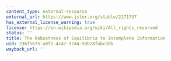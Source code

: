 ```yaml
---
content_type: external-resource
external_url: https://www.jstor.org/stable/2171737
has_external_license_warning: true
license: https://en.wikipedia.org/wiki/All_rights_reserved
status: ''
title: The Robustness of Equilibria to Incomplete Information
uid: 236f5675-a0f2-4c47-9744-5db28fabcddb
wayback_url: ''
---
```

